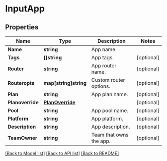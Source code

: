 # InputApp

## Properties
Name | Type | Description | Notes
------------ | ------------- | ------------- | -------------
**Name** | **string** | App name. | 
**Tags** | **[]string** | App tags. | [optional] 
**Router** | **string** | App router name. | [optional] 
**Routeropts** | **map[string]string** | Custom router options. | [optional] 
**Plan** | **string** | App plan name. | [optional] 
**Planoverride** | [**PlanOverride**](PlanOverride.md) |  | [optional] 
**Pool** | **string** | App pool name. | [optional] 
**Platform** | **string** | App platform. | [optional] 
**Description** | **string** | App description. | [optional] 
**TeamOwner** | **string** | Team that owns the app. | [optional] 

[[Back to Model list]](../README.md#documentation-for-models) [[Back to API list]](../README.md#documentation-for-api-endpoints) [[Back to README]](../README.md)



